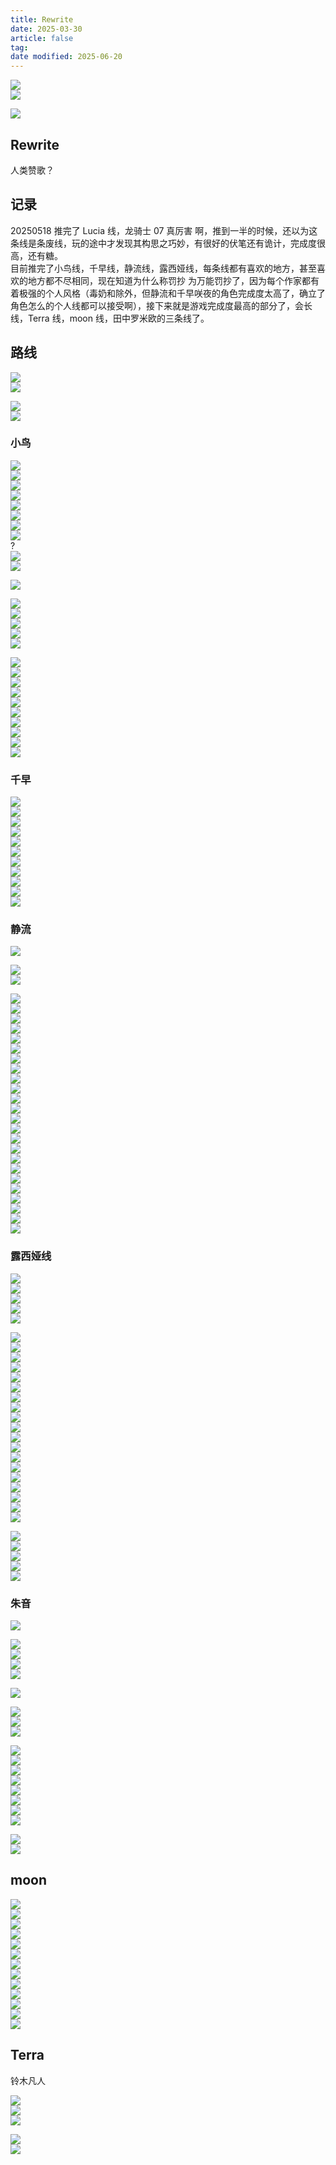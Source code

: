 ```yaml
---
title: Rewrite
date: 2025-03-30
article: false
tag:
date modified: 2025-06-20
---
```


![](https://oss.naglfar28.com/naglfar28/202505160037561.png)  
![](https://oss.naglfar28.com/naglfar28/202505240859621.png)

![](https://oss.naglfar28.com/naglfar28/202505240858860.png)
## Rewrite
人类赞歌？

## 记录
20250518 推完了 Lucia 线，龙骑士 07 真厉害 啊，推到一半的时候，还以为这条线是条废线，玩的途中才发现其构思之巧妙，有很好的伏笔还有诡计，完成度很高，还有糖。  
目前推完了小鸟线，千早线，静流线，露西娅线，每条线都有喜欢的地方，甚至喜欢的地方都不尽相同，现在知道为什么称罚抄 为万能罚抄了，因为每个作家都有着极强的个人风格（毒奶和除外，但静流和千早咲夜的角色完成度太高了，确立了角色怎么的个人线都可以接受啊），接下来就是游戏完成度最高的部分了，会长线，Terra 线，moon 线，田中罗米欧的三条线了。

## 路线
![](https://oss.naglfar28.com/naglfar28/202505082235790.png)  
![](https://oss.naglfar28.com/naglfar28/202505082235311.png)

![](https://oss.naglfar28.com/naglfar28/202505022111157.png)  
![](https://oss.naglfar28.com/naglfar28/202505022143439.png)

### 小鸟
![](https://oss.naglfar28.com/naglfar28/202503311009773.png)  
![](https://oss.naglfar28.com/naglfar28/202504010050819.png)  
![](https://oss.naglfar28.com/naglfar28/202504011114733.png)  
![](https://oss.naglfar28.com/naglfar28/202504011120675.png)  
![](https://oss.naglfar28.com/naglfar28/202504011355479.png)  
![](https://oss.naglfar28.com/naglfar28/202504051155220.png)  
![](https://oss.naglfar28.com/naglfar28/202505031015000.png)  
![](https://oss.naglfar28.com/naglfar28/202505031032403.png)  
?  
![](https://oss.naglfar28.com/naglfar28/202505031036096.png)  
![](https://oss.naglfar28.com/naglfar28/202505031055211.png)

![](https://oss.naglfar28.com/naglfar28/202505031154244.png)

![](https://oss.naglfar28.com/naglfar28/202505031153237.png)  
![](https://oss.naglfar28.com/naglfar28/202505031346988.png)  
![](https://oss.naglfar28.com/naglfar28/202505031350901.png)  
![](https://oss.naglfar28.com/naglfar28/202505031351263.png)  
![](https://oss.naglfar28.com/naglfar28/202505040005577.png)

![](https://oss.naglfar28.com/naglfar28/202505040016297.png)  
![](https://oss.naglfar28.com/naglfar28/202505040819107.png)  
![](https://oss.naglfar28.com/naglfar28/202505040819729.png)  
![](https://oss.naglfar28.com/naglfar28/202505040838700.png)  
![](https://oss.naglfar28.com/naglfar28/202505040843216.png)  
![](https://oss.naglfar28.com/naglfar28/202505041024453.png)  
![](https://oss.naglfar28.com/naglfar28/202505041025913.png)  
![](https://oss.naglfar28.com/naglfar28/202505041028388.png)  
![](https://oss.naglfar28.com/naglfar28/202505041028868.png)  
![](https://oss.naglfar28.com/naglfar28/202505041042606.png)

### 千早
![](https://oss.naglfar28.com/naglfar28/202503311039062.png)  
![](https://oss.naglfar28.com/naglfar28/202503311041385.png)  
![](https://oss.naglfar28.com/naglfar28/202505050916901.png)  
![](https://oss.naglfar28.com/naglfar28/202505050941539.png)  
![](https://oss.naglfar28.com/naglfar28/202505051725659.png)  
![](https://oss.naglfar28.com/naglfar28/202505051745222.png)  
![](https://oss.naglfar28.com/naglfar28/202505072331645.png)  
![](https://oss.naglfar28.com/naglfar28/202505072331215.png)  
![](https://oss.naglfar28.com/naglfar28/202505080028316.png)  
![](https://oss.naglfar28.com/naglfar28/202505080034941.png)  
![](https://oss.naglfar28.com/naglfar28/202505080050849.png)

### 静流
![](https://oss.naglfar28.com/naglfar28/202503310937200.png)

![](https://oss.naglfar28.com/naglfar28/202503310941425.png)  
![](https://oss.naglfar28.com/naglfar28/202503311154670.png)

![](https://oss.naglfar28.com/naglfar28/202503311200804.png)  
![](https://oss.naglfar28.com/naglfar28/202504021207519.png)  
![](https://oss.naglfar28.com/naglfar28/202504021209412.png)  
![](https://oss.naglfar28.com/naglfar28/202505022050160.png)  
![](https://oss.naglfar28.com/naglfar28/202505080024117.png)  
![](https://oss.naglfar28.com/naglfar28/202505121310220.png)  
![](https://oss.naglfar28.com/naglfar28/202505131313813.png)  
![](https://oss.naglfar28.com/naglfar28/202505141254950.png)  
![](https://oss.naglfar28.com/naglfar28/202505150013250.png)  
![](https://oss.naglfar28.com/naglfar28/202505150013580.png)  
![](https://oss.naglfar28.com/naglfar28/202505150032821.png)  
![](https://oss.naglfar28.com/naglfar28/202505150036236.png)  
![](https://oss.naglfar28.com/naglfar28/202505151311866.png)  
![](https://oss.naglfar28.com/naglfar28/202505160004677.png)  
![](https://oss.naglfar28.com/naglfar28/202505160018241.png)  
![](https://oss.naglfar28.com/naglfar28/202505160019975.png)  
![](https://oss.naglfar28.com/naglfar28/202505160026367.png)  
![](https://oss.naglfar28.com/naglfar28/202505160027559.png)  
![](https://oss.naglfar28.com/naglfar28/202505160035376.png)  
![](https://oss.naglfar28.com/naglfar28/202505160035680.png)  
![](https://oss.naglfar28.com/naglfar28/202505160035088.png)  
![](https://oss.naglfar28.com/naglfar28/202505160036554.png)  
![](https://oss.naglfar28.com/naglfar28/202505160036584.png)  
![](https://oss.naglfar28.com/naglfar28/202505160036324.png)

### 露西娅线
![](https://oss.naglfar28.com/naglfar28/202504010043392.png)  
![](https://oss.naglfar28.com/naglfar28/202504031124071.png)  
![](https://oss.naglfar28.com/naglfar28/202505050916561.png)  
![](https://oss.naglfar28.com/naglfar28/202505171121458.png)  
![](https://oss.naglfar28.com/naglfar28/202505171145830.png)

![](https://oss.naglfar28.com/naglfar28/202505171145160.png)  
![](https://oss.naglfar28.com/naglfar28/202505171158426.png)  
![](https://oss.naglfar28.com/naglfar28/202505171158803.png)  
![](https://oss.naglfar28.com/naglfar28/202505171209796.png)  
![](https://oss.naglfar28.com/naglfar28/202505171209841.png)  
![](https://oss.naglfar28.com/naglfar28/202505180840906.png)  
![](https://oss.naglfar28.com/naglfar28/202505180841141.png)  
![](https://oss.naglfar28.com/naglfar28/202505180841246.png)  
![](https://oss.naglfar28.com/naglfar28/202505180841784.png)  
![](https://oss.naglfar28.com/naglfar28/202505180841941.png)  
![](https://oss.naglfar28.com/naglfar28/202505180841460.png)  
![](https://oss.naglfar28.com/naglfar28/202505180842364.png)  
![](https://oss.naglfar28.com/naglfar28/202505180847902.png)  
![](https://oss.naglfar28.com/naglfar28/202505180901401.png)  
![](https://oss.naglfar28.com/naglfar28/202505180904331.png)  
![](https://oss.naglfar28.com/naglfar28/202505181824956.png)  
![](https://oss.naglfar28.com/naglfar28/202505181824662.png)  
![](https://oss.naglfar28.com/naglfar28/202505181824850.png)  
![](https://oss.naglfar28.com/naglfar28/202505181824533.png)

![](https://oss.naglfar28.com/naglfar28/202505181824284.png)  
![](https://oss.naglfar28.com/naglfar28/202505181824676.png)  
![](https://oss.naglfar28.com/naglfar28/202505181824502.png)  
![](https://oss.naglfar28.com/naglfar28/202505181825167.png)  
![](https://oss.naglfar28.com/naglfar28/202505181825401.png)

### 朱音
![](https://oss.naglfar28.com/naglfar28/202503311054611.png)  

![](https://oss.naglfar28.com/naglfar28/202505171019386.png)  
![](https://oss.naglfar28.com/naglfar28/202505171021322.png)  
![](https://oss.naglfar28.com/naglfar28/202505171032798.png)  
![](https://oss.naglfar28.com/naglfar28/202505171032162.png)

![](https://oss.naglfar28.com/naglfar28/202504010023902.png)

![](https://oss.naglfar28.com/naglfar28/202504051139828.png)  
![](https://oss.naglfar28.com/naglfar28/202505021650404.png)  
![](https://oss.naglfar28.com/naglfar28/202505021654962.png)

![](https://oss.naglfar28.com/naglfar28/202504140025047.png)  
![](https://oss.naglfar28.com/naglfar28/202505022052900.png)  
![](https://oss.naglfar28.com/naglfar28/202505022120749.png)  
![](https://oss.naglfar28.com/naglfar28/202505112339147.png)  
![](https://oss.naglfar28.com/naglfar28/202505112339099.png)  
![](https://oss.naglfar28.com/naglfar28/202505222255069.png)  
![](https://oss.naglfar28.com/naglfar28/202505222255604.png)  
![](https://oss.naglfar28.com/naglfar28/202505222255795.png)

![](https://oss.naglfar28.com/naglfar28/202505222255658.png)  
![](https://oss.naglfar28.com/naglfar28/202505222257117.png)

## moon
![](https://oss.naglfar28.com/naglfar28/202505031047199.png)  
![](https://oss.naglfar28.com/naglfar28/202505040845549.png)  
![](https://oss.naglfar28.com/naglfar28/202505240859098.png)  
![](https://oss.naglfar28.com/naglfar28/202505240859465.png)  
![](https://oss.naglfar28.com/naglfar28/202505240900113.png)  
![](https://oss.naglfar28.com/naglfar28/202505240900915.png)  
![](https://oss.naglfar28.com/naglfar28/202505240900627.png)  
![](https://oss.naglfar28.com/naglfar28/202505240900008.png)  
![](https://oss.naglfar28.com/naglfar28/202505240900805.png)  
![](https://oss.naglfar28.com/naglfar28/202505240900905.png)  
![](https://oss.naglfar28.com/naglfar28/202505240901780.png)  
![](https://oss.naglfar28.com/naglfar28/202505240901889.png)  
![](https://oss.naglfar28.com/naglfar28/202505240902489.png)

## Terra

铃木凡人

![](https://oss.naglfar28.com/naglfar28/202505260024167.png)  
![](https://oss.naglfar28.com/naglfar28/202505260024816.png)  
![](https://oss.naglfar28.com/naglfar28/202506200125838.png)

![](https://oss.naglfar28.com/naglfar28/202506200125930.png)  
![](https://oss.naglfar28.com/naglfar28/202506200125737.png)
